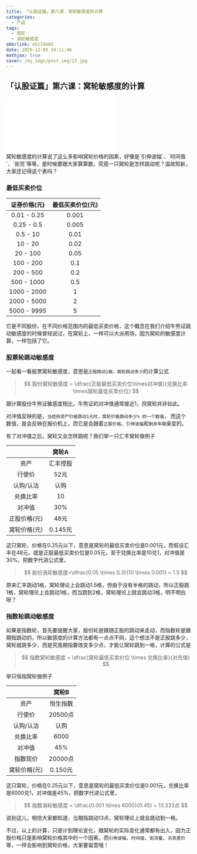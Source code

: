 ```yaml
---
title: 「认股证篇」第六课：窝轮敏感度的计算
categories:
  - 产品
tags:
  - 窝轮
  - 涡轮敏感度
abbrlink: e5c7de02
date: 2020-12-05 14:11:46
mathjax: true
cover: /my_imgs/post_img/13.jpg
---
```



## 「认股证篇」第六课：窝轮敏感度的计算

<div class="bilibili">
    <iframe src="//player.bilibili.com/player.html?aid=202847330&bvid=BV1ba411w7bD&cid=258321986&page=1" scrolling="no" border="0" frameborder="no" framespacing="0" allowfullscreen="true"> </iframe>
</div>
窝轮敏感度的计算说了这么多影响窝轮价格的因素，好像是`引伸波幅`、`时间值`、`街货`等等，是时候要跟大家算算数，究竟一只窝轮是怎样跳动呢？温故知新，大家还记得这个表吗？

### 最低买卖价位

| 证券价格(元) | 最低买卖价位(元) |
| :----------: | :--------------: |
| 0.01 - 0.25  |      0.001       |
|  0.25 - 0.5  |      0.005       |
|   0.5 - 10   |       0.01       |
|   10 - 20    |       0.02       |
|   20 - 100   |       0.05       |
|  100 - 200   |       0.1        |
|  200 - 500   |       0.2        |
|  500 - 1000  |       0.5        |
| 1000 - 2000  |        1         |
| 2000 - 5000  |        2         |
| 5000 - 9995  |        5         |

 

它是不同股份，在不同价格范围内的最低买卖价格，这个概念在我们介绍牛熊证跳动敏感度的时候曾经说过，在窝轮上，一样可以大派用场，因为窝轮的敏感度计算，一样包括了它。

### 股票轮跳动敏感度

一起看一看股票窝轮敏感度，意思是`正股跳动1格，窝轮跳动多少`的计算公式



>$$
>股份窝轮敏感度 = \dfrac{正股最低买卖价位\times对冲值}{兑换比率\times窝轮最低买卖价位}
>$$



跟计算股份牛熊证敏感度相比，牛熊证的对冲值通常接近1，但窝轮并非如此。

对冲值反映的是，`当挂钩资产价格跳动1元时，窝轮价格跳动多少% 的一个数值`， 而这个数值，是会反映在报价机上，而它是会跟着`正股价格`、`引伸波幅`和`剩余年期`来变的。

有了对冲值之后，窝轮又会怎样跳呢？我们举一只汇丰窝轮做例子

|              |  窝轮A   |
| :----------: | :------: |
|     资产     | 汇丰控股 |
|    行使价    |   52元   |
|  认购/认沽   |   认购   |
|   兑换比率   |    10    |
|    对冲值    |   30%    |
| 正股价格(元) |   48元   |
| 窝轮价格(元) | 0.145元  |

 

这只窝轮，价格在0.25元以下，意思是窝轮的最低买卖价位是0.001元，而假设汇丰在48元，就是正股最低买卖价位是0.05元，至于兌换比率是10兑1，对冲值是30%，把数字代进公式里，

>    $$
     股份涡轮敏感度=\dfrac{0.05 \times 0.3}{10 \times 0.001} = 1.5
     $$


原来汇丰跳动1格，窝轮理论上会跳动1.5格，但由于没有半格的跳动，所以正股跳1格，窝轮理论上会跳动1格，而当跳到2格，窝轮理论上就会跳动3格，明不明白呀？

### 指数轮跳动敏感度

如果是指数轮，首先要提醒大家，股份轮是跟随正股的跳动来走动，而指数轮是跟期指跳动的，所以敏感度的计算方法都有一点点不同，這个想法不是正股跳多少，窝轮就跳多少，而是究竟期指要改变多少点，才能让窝轮跳到一格，计算的公式是


> $$
> 指数窝轮敏感度 = \dfrac{窝轮最低买卖价位 \times 兑换比率}{对充值}
> $$
 

举只恒指窝轮做例子

|              |  窝轮B   |
| :----------: | :------: |
|     资产     | 恒生指数 |
|    行使价    | 20500点  |
|  认购/认沽   |   认购   |
|   兑换比率   |   6000   |
|    对冲值    |   45%    |
|   指数现价   | 20000点  |
| 窝轮价格(元) | 0.150元  |

 

这只窝轮，价格在0.25元以下，意思是窝轮的最低买卖价位是0.001元，兑换比率是6000兑1，对冲值是45%，把数字代进公式里，

>    $$
    指数涡轮敏感度 = \dfrac{0.001 \times 6000}{0.45} = 13.333点
    $$
 

说到这儿，相信大家都知道，当期指跳动13点，窝轮理论上就会跳动到一格。

不过，以上的计算，只是计到理论变化，跟窝轮的实际变化通常都有出入，因为正股价格只是影响窝轮价格其中的一个因素，而`引伸波幅`、`时间值`、`街货量`、`买卖差价`等，一样会影响到窝轮价格，大家要留意哦！